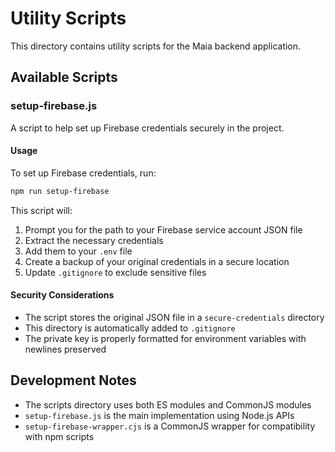 # Utility Scripts

This directory contains utility scripts for the Maia backend application.

## Available Scripts

### setup-firebase.js

A script to help set up Firebase credentials securely in the project.

#### Usage

To set up Firebase credentials, run:

```bash
npm run setup-firebase
```

This script will:

1. Prompt you for the path to your Firebase service account JSON file
2. Extract the necessary credentials
3. Add them to your `.env` file
4. Create a backup of your original credentials in a secure location
5. Update `.gitignore` to exclude sensitive files

#### Security Considerations

- The script stores the original JSON file in a `secure-credentials` directory
- This directory is automatically added to `.gitignore`
- The private key is properly formatted for environment variables with newlines preserved

## Development Notes

- The scripts directory uses both ES modules and CommonJS modules
- `setup-firebase.js` is the main implementation using Node.js APIs
- `setup-firebase-wrapper.cjs` is a CommonJS wrapper for compatibility with npm scripts
